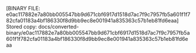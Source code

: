 [BINARY FILE: e0ac117882e7a80bb005547bb9d671cbf6917d1518d7ac7f9c7957fb5a601f1f782cfa01183a4bf186330f8d9bb9ec8e001941a835363c57b1eb81fd6eaa]
Stored copy: docs/converted-binary/e0ac117882e7a80bb005547bb9d671cbf6917d1518d7ac7f9c7957fb5a601f1f782cfa01183a4bf186330f8d9bb9ec8e001941a835363c57b1eb81fd6eaa
